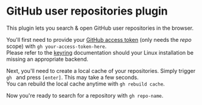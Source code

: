 # GitHub user repositories plugin

This plugin lets you search & open GitHub user repositories in the browser.

You'll first need to provide your [GitHub access token](https://github.com/settings/tokens) (only needs the *repo* scope) with `gh your-access-token-here`.  
Please refer to the [keyring](https://pypi.org/project/keyring/) documentation should your Linux installation be missing an appropriate backend.

Next, you'll need to create a local cache of your repositories. Simply trigger `gh ` and press `[enter]`. This may take a few seconds.  
You can rebuild the local cache anytime with `gh rebuild cache`.

Now you're ready to search for a repository with `gh repo-name`.
